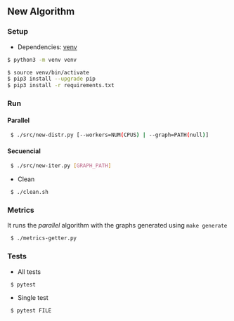 ## New Algorithm

### Setup

- Dependencies: [venv](https://docs.python.org/3.6/library/venv.html)
 
```bash
$ python3 -m venv venv

$ source venv/bin/activate
$ pip3 install --upgrade pip
$ pip3 install -r requirements.txt
```

### Run

#### Parallel

```bash
 $ ./src/new-distr.py [--workers=NUM(CPUS) | --graph=PATH(null)]
```

#### Secuencial

```bash
 $ ./src/new-iter.py [GRAPH_PATH]
```

- Clean

```bash
 $ ./clean.sh
```

### Metrics

It runs the _parallel_ algorithm with the graphs generated using `make generate`

```bash
 $ ./metrics-getter.py
```

### Tests

- All tests

```bash
 $ pytest
```

- Single test

```bash
 $ pytest FILE
```

